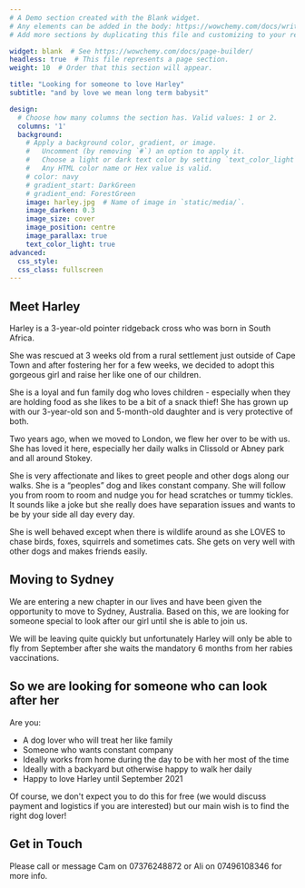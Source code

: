 ```yaml
---
# A Demo section created with the Blank widget.
# Any elements can be added in the body: https://wowchemy.com/docs/writing-markdown-latex/
# Add more sections by duplicating this file and customizing to your requirements.

widget: blank  # See https://wowchemy.com/docs/page-builder/
headless: true  # This file represents a page section.
weight: 10  # Order that this section will appear.

title: "Looking for someone to love Harley"
subtitle: "and by love we mean long term babysit"

design:
  # Choose how many columns the section has. Valid values: 1 or 2.
  columns: '1'
  background:
    # Apply a background color, gradient, or image.
    #   Uncomment (by removing `#`) an option to apply it.
    #   Choose a light or dark text color by setting `text_color_light`.
    #   Any HTML color name or Hex value is valid.
    # color: navy
    # gradient_start: DarkGreen
    # gradient_end: ForestGreen
    image: harley.jpg  # Name of image in `static/media/`.
    image_darken: 0.3
    image_size: cover
    image_position: centre
    image_parallax: true
    text_color_light: true
advanced:
  css_style:
  css_class: fullscreen
---
```





## Meet Harley

Harley is a 3-year-old pointer ridgeback cross who was born in South Africa. 

She was rescued at 3 weeks old from a rural settlement just outside of Cape Town and after fostering her for a few weeks, we decided to adopt this gorgeous girl and raise her like one of our children.

She is a loyal and fun family dog who loves children - especially when they are holding food as she likes to be a bit of a snack thief! She has grown up with our 3-year-old son and 5-month-old daughter and is very protective of both.

Two years ago, when we moved to London, we flew her over to be with us. She has loved it here, especially her daily walks in Clissold or Abney park and all around Stokey.

She is very affectionate and likes to greet people and other dogs along our walks. She is a “peoples” dog and likes constant company.  She will follow you from room to room and nudge you for head scratches or tummy tickles. It sounds like a joke but she really does have separation issues and wants to be by your side all day every day.

She is well behaved except when there is wildlife around as she LOVES to chase birds, foxes, squirrels and sometimes cats.  She gets on very well with other dogs and makes friends easily.  

## Moving to Sydney

We are entering a new chapter in our lives and have been given the opportunity to move to Sydney, Australia.  Based on this, we are looking for someone special to look after our girl until she is able to join us.   

We will be leaving quite quickly but unfortunately Harley will only be able to fly from September after she waits the mandatory 6 months from her rabies vaccinations.

## So we are looking for someone who can look after her

Are you:
- A dog lover who will treat her like family
- Someone who wants constant company
- Ideally works from home during the day to be with her most of the time
- Ideally with a backyard but otherwise happy to walk her daily
- Happy to love Harley until September 2021

Of course, we don't expect you to do this for free (we would discuss payment and logistics if you are interested) but our main wish is to find the right dog lover!

## Get in Touch

Please call or message Cam on 07376248872 or Ali on 07496108346 for more info.

